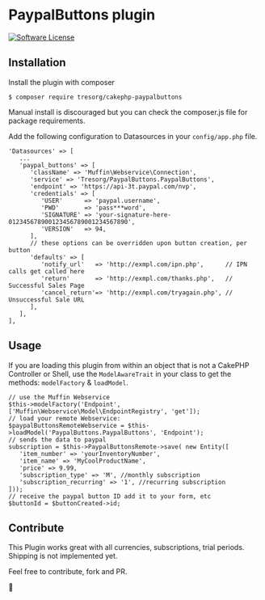 # PaypalButtons plugin

[![Software License](https://img.shields.io/badge/license-MIT-brightgreen.svg?style=flat-square)](LICENSE.txt)

## Installation

Install the plugin with composer
```
$ composer require tresorg/cakephp-paypalbuttons
```

Manual install is discouraged but you can check the composer.js file for package requirements.

Add the following configuration to Datasources in your `config/app.php` file.

```
'Datasources' => [
   ...
   'paypal_buttons' => [
      'className' => 'Muffin\Webservice\Connection',
      'service' => 'Tresorg/PaypalButtons.PaypalButtons',
      'endpoint' => 'https://api-3t.paypal.com/nvp',
      'credentials' => [
         'USER'      => 'paypal.username',
         'PWD'       => 'pass***word',
         'SIGNATURE' => 'your-signature-here-012345678900123456789001234567890',
         'VERSION'   => 94,
      ],
      // these options can be overridden upon button creation, per button
      'defaults' => [
         'notify_url'   => 'http://exmpl.com/ipn.php',      // IPN calls get called here
         'return'       => 'http://exmpl.com/thanks.php',   // Successful Sales Page
         'cancel_return'=> 'http://exmpl.com/tryagain.php', // Unsuccessful Sale URL
      ],
   ],
],
```

## Usage

If you are loading this plugin from within an object that is not a CakePHP Controller or Shell,
use the `ModelAwareTrait` in your class to get the methods: `modelFactory` & `loadModel`.

```
// use the Muffin Webservice
$this->modelFactory('Endpoint', ['Muffin\Webservice\Model\EndpointRegistry', 'get']);
// load your remote Webservice:
$paypalButtonsRemoteWebservice = $this->loadModel('PaypalButtons.PaypalButtons', 'Endpoint');
// sends the data to paypal
subscription = $this->PaypalButtonsRemote->save( new Entity([
   'item_number' => 'yourInventoryNumber',
   'item_name' => 'MyCoolProductName',
   'price' => 9.99,
   'subscription_type' => 'M', //monthly subscription
   'subscription_recurring' => '1', //recurring subscription
]));
// receive the paypal button ID add it to your form, etc
$buttonId = $buttonCreated->id;
```

## Contribute

This Plugin works great with all currencies, subscriptions, trial periods.
Shipping is not implemented yet.

Feel free to contribute, fork and PR.

🍺